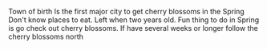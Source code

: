 Town of birth
Is the first major city to get cherry blossoms in the Spring
Don't know places to eat. Left when two years old.
Fun thing to do in Spring is go check out cherry blossoms.
If have several weeks or longer follow the cherry blossoms north
